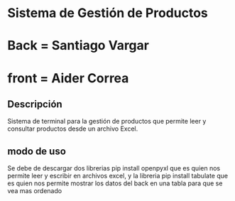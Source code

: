 # Sistema de Gestión de Productos

# Back = Santiago Vargar

# front = Aider Correa

## Descripción
Sistema de terminal para la gestión de productos que permite leer y consultar productos desde un archivo Excel.

## modo de uso
Se debe de descargar dos librerias pip install openpyxl que es quien nos permite leer y escribir en archivos excel, y la libreria  pip install tabulate   que es quien nos permite mostrar los datos del back en una tabla para que se vea mas ordenado